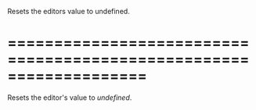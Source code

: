 <!--**
/*-------------------------------------------
    Auto-generated file. Do not modify.
-------------------------------------------

**-->
<!--d-->
Resets the editors value to undefined.
<!--/d-->
===================================================================
===================================================================

<!--shortDescription-->
Resets the editor's value to *undefined*.
<!--/shortDescription-->

<!--fullDescription-->

<!--/fullDescription-->